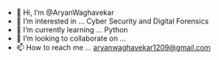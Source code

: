 - 👋 Hi, I’m @AryanWaghavekar
- 👀 I’m interested in ... Cyber Security and Digital Forensics
- 🌱 I’m currently learning ... Python
- 💞️ I’m looking to collaborate on ...
- 📫 How to reach me ... aryanwaghavekar1209@gmail.com

<!---
AryanWaghavekar/AryanWaghavekar is a ✨ special ✨ repository because its `README.md` (this file) appears on your GitHub profile.
You can click the Preview link to take a look at your changes.
--->
